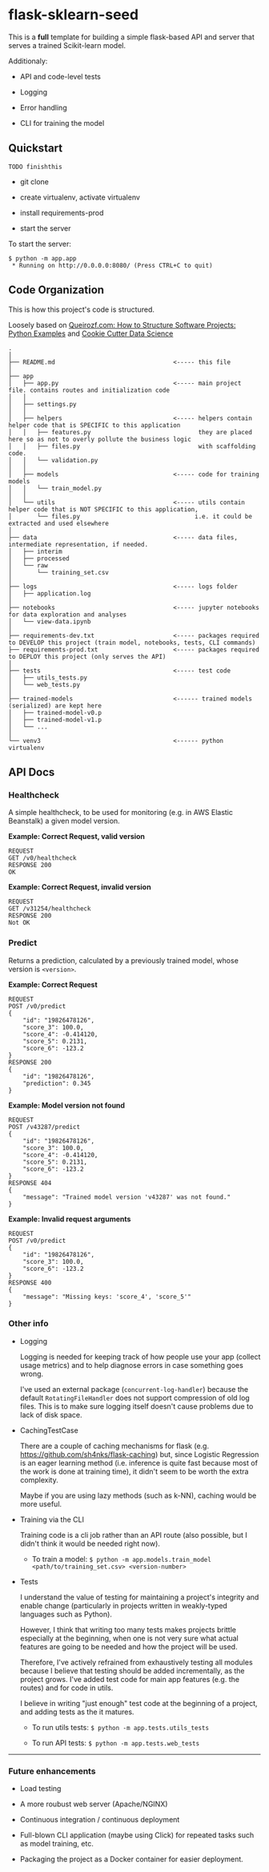 flask-sklearn-seed
==============================

This is a **full** template for building a simple flask-based API and server that serves a trained Scikit-learn model.

Additionaly:

- API and code-level tests

- Logging

- Error handling

- CLI for training the model

## Quickstart

    TODO finishthis

- git clone

- create virtualenv, activate virtualenv

- install requirements-prod

- start the server

To start the server:

```
$ python -m app.app
 * Running on http://0.0.0.0:8080/ (Press CTRL+C to quit)
```

## Code Organization

This is how this project's code is structured.

Loosely based on [Queirozf.com: How to Structure Software Projects: Python Examples](http://queirozf.com/entries/how-to-structure-software-projects-python-example)
and [Cookie Cutter Data Science](https://drivendata.github.io/cookiecutter-data-science/)

```
.
│
├── README.md                                 <----- this file
│
├── app
│   ├── app.py                                <----- main project file. contains routes and initialization code
│   │
│   ├── settings.py
│   │
│   ├── helpers                               <----- helpers contain helper code that is SPECIFIC to this application
│   │   ├── features.py                              they are placed here so as not to overly pollute the business logic
│   │   ├── files.py                                 with scaffolding code.
│   │   └── validation.py
│   │
│   ├── models                                <----- code for training models
│   │   └── train_model.py
│   │
│   └── utils                                 <----- utils contain helper code that is NOT SPECIFIC to this application,
│       └── files.py                                i.e. it could be extracted and used elsewhere
│
├── data                                      <----- data files, intermediate representation, if needed.
│   ├── interim
│   ├── processed
│   └── raw
│       └── training_set.csv
│
├── logs                                      <----- logs folder
│   ├── application.log
│
├── notebooks                                 <----- jupyter notebooks for data exploration and analyses
│   └── view-data.ipynb
│
├── requirements-dev.txt                      <----- packages required to DEVELOP this project (train model, notebooks, tests, CLI commands)
├── requirements-prod.txt                     <----- packages required to DEPLOY this project (only serves the API)
│
├── tests                                     <----- test code
│   ├── utils_tests.py
│   └── web_tests.py
│
├── trained-models                            <------ trained models (serialized) are kept here
│   ├── trained-model-v0.p
│   ├── trained-model-v1.p
│   └── ...
│
└── venv3                                     <------ python virtualenv
```

## API Docs

### Healthcheck

A simple healthcheck, to be used for monitoring (e.g. in AWS Elastic Beanstalk) a given model version.

**Example: Correct Request, valid version**

```
REQUEST
GET /v0/healthcheck
RESPONSE 200
OK
```

**Example: Correct Request, invalid version**

```
REQUEST
GET /v31254/healthcheck
RESPONSE 200
Not OK
```

### Predict

Returns a prediction, calculated by a previously trained model, whose version is `<version>`.

**Example: Correct Request**

```
REQUEST
POST /v0/predict
{
	"id": "19826478126",
	"score_3": 100.0,
	"score_4": -0.414120,
	"score_5": 0.2131,
	"score_6": -123.2
}
RESPONSE 200
{
    "id": "19826478126",
    "prediction": 0.345
}
```

**Example: Model version not found**

```
REQUEST
POST /v43287/predict
{
	"id": "19826478126",
	"score_3": 100.0,
	"score_4": -0.414120,
	"score_5": 0.2131,
	"score_6": -123.2
}
RESPONSE 404
{
    "message": "Trained model version 'v43287' was not found."
}
```

**Example: Invalid request arguments**

```
REQUEST
POST /v0/predict
{
	"id": "19826478126",
	"score_3": 100.0,
	"score_6": -123.2
}
RESPONSE 400
{
    "message": "Missing keys: 'score_4', 'score_5'"
}
```


### Other info

- Logging

   Logging is needed for keeping track of how people use your app (collect usage metrics) and to help diagnose errors
   in case something goes wrong.

   I've used an external package (`concurrent-log-handler`) because the default `RotatingFileHandler` does not support
   compression of old log files. This is to make sure logging itself doesn't cause problems due to lack of disk space.

- CachingTestCase

    There are a couple of caching mechanisms for flask (e.g. https://github.com/sh4nks/flask-caching) but, since
    Logistic Regression is an eager learning method (i.e. inference is quite fast because most of the work is done at training
    time), it didn't seem to be worth the extra complexity.

    Maybe if you are using lazy methods (such as k-NN), caching would be more useful.

- Training via the CLI

    Training code is a cli job rather than an API route (also possible, but I didn't
    think it would be needed right now).

    - To train a model: `$ python -m app.models.train_model <path/to/training_set.csv> <version-number>`

- Tests

    I understand the value of testing for maintaining a project's integrity and enable change (particularly in projects
    written in weakly-typed languages such as Python).

    However, I think that writing too many tests makes projects brittle especially at the beginning, when one is not
    very sure what actual features are going to be needed and how the project will be used.

    Therefore, I've actively refrained from exhaustively testing all modules because I believe that testing should be
    added incrementally, as the project grows. I've added test code for main app features (e.g. the routes) and for
    code in utils.

    I believe in writing "just enough" test code at the beginning of a project, and adding tests as the it matures.

    - To run utils tests: `$ python -m app.tests.utils_tests`

    - To run API tests: `$ python -m app.tests.web_tests`

---------------------------

### Future enhancements

- Load testing

- A more roubust web server (Apache/NGINX)

- Continuous integration / continuous deployment

- Full-blown CLI application (maybe using Click) for repeated tasks such as model training, etc.

- Packaging the project as a Docker container for easier deployment.